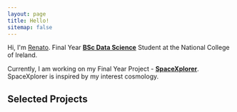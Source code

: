 ```yaml
---
layout: page
title: Hello!
sitemap: false
---
```


Hi, I'm [Renato](https://www.linkedin.com/in/rgusani/). Final Year [<strong>BSc Data Science</strong>](https://github.com/renatogusani/BSc-Data-Science) Student at the National College of Ireland.

Currently, I am working on my Final Year Project - [<strong>SpaceXplorer</strong>](https://github.com/renatogusani/SpaceXplorer). SpaceXplorer is inspired by my interest cosmology. 


## Selected Projects

